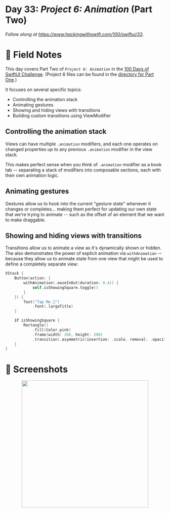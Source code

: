 # Day 33: _Project 6: Animation_ (Part Two)

_Follow along at https://www.hackingwithswift.com/100/swiftui/33_.


# 📒 Field Notes

This day covers Part Two of _`Project 6: Animation`_ in the [100 Days of SwiftUI Challenge](https://www.hackingwithswift.com/100/swiftui/33). (Project 6 files can be found in the [directory for Part One](../day-032/).)

It focuses on several specific topics:

- Controlling the animation stack
- Animating gestures
- Showing and hiding views with transitions
- Building custom transitions using ViewModifier




## Controlling the animation stack

Views can have multiple `.animation` modifiers, and each one operates on changed properties _up to_ any previous `.animation` modifier in the view stack.

This makes perfect sense when you think of `.animation` modifier as a book tab -- separating a stack of modifiers into composable sections, each with their own animation logic.



## Animating gestures

Gestures allow us to hook into the current "gesture state" whenever it changes or completes... making them perfect for updating our own state that we're trying to animate -- such as the offset of an element that we want to make draggable.




## Showing and hiding views with transitions


Transitions allow us to animate a view as it's dynamically shown or hidden. The also demonstrates the power of explicit animation via `withAnimation` -- because they allow us to animate state from one view that might be used to define a completely separate view:

```swift
VStack {
    Button(action: {
        withAnimation(.easeInOut(duration: 0.4)) {
            self.isShowingSquare.toggle()
        }
    }) {
        Text("Tap Me 🕺")
            .font(.largeTitle)
    }

    if isShowingSquare {
        Rectangle()
            .fill(Color.pink)
            .frame(width: 200, height: 200)
            .transition(.asymmetric(insertion: .scale, removal: .opacity))
    }
}
```


# 📸 Screenshots

<div style="text-align: center;">
  <img src="../day-032/Projects/AnimationSandbox/Screenshots/day-33-recording.gif" width="400px"/>
</div>

